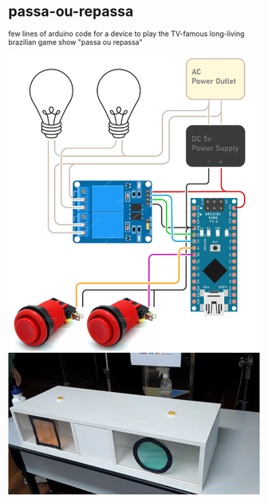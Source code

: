 # passa-ou-repassa
few lines of arduino code for a device to play the TV-famous long-living brazilian game show "passa ou repassa"

![schematics](schematics.png)
![foto](VID_20211025_142729.mp4_snapshot_00.00.000.jpg)

